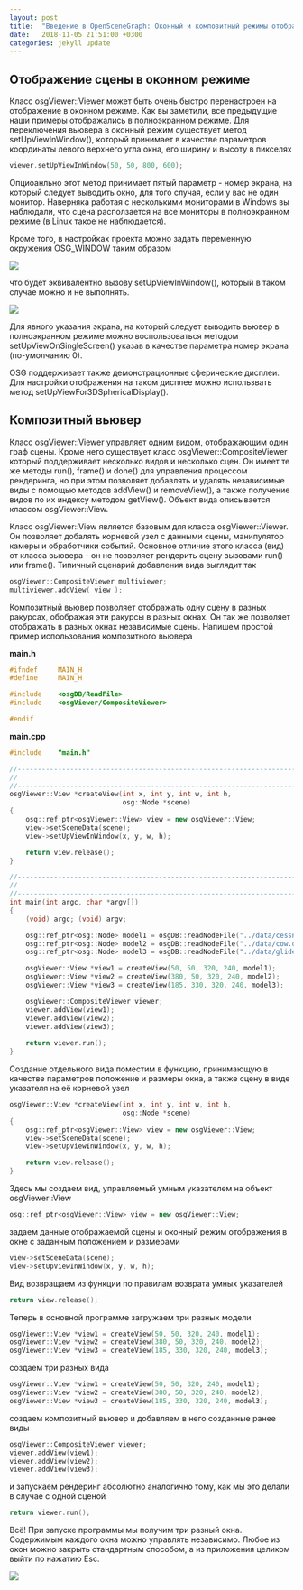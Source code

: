 ```yaml
---
layout: post
title:  "Введение в OpenSceneGraph: Оконный и композитный режимы отображения"
date:   2018-11-05 21:51:00 +0300
categories: jekyll update
---
```


## Отображение сцены в оконном режиме

Класс osgViewer::Viewer может быть очень быстро перенастроен на отображение в оконном режиме. Как вы заметили, все предыдущие наши примеры отображались в полноэкранном режиме. Для переключения вьювера в оконный режим существует метод setUpViewInWindow(), который принимает в качестве параметров координаты левого верхнего угла окна, его ширину и высоту в пикселях

```cpp
viewer.setUpViewInWindow(50, 50, 800, 600);
```

Опциоанльно этот метод принимает пятый параметр - номер экрана, на который следует выводить окно, для того случая, если у вас не один монитор. Наверняка работая с несколькими мониторами в Windows вы наблюдали, что сцена расползается на все мониторы в полноэкранном режиме (в Linux такое не наблюдается).

Кроме того, в настройках проекта можно задать переменную окружения OSG_WINDOW таким образом

![](https://habrastorage.org/webt/-5/yg/ge/-5yggeqzivtjkymngxq3xk318qm.png)

что будет эквивалентно вызову setUpViewInWindow(), который в таком случае можно и не выполнять.

![](https://habrastorage.org/webt/2z/z_/px/2zz_pxckvywsn1c3hpebbwwj77e.png)

Для явного указания экрана, на который следует выводить вьювер в полноэкранном режиме можно воспользоваться методом setUpViewOnSingleScreen() указав в качестве параметра номер экрана (по-умолчанию 0). 

OSG поддерживает также демонстрационные сферические дисплеи. Для настройки отображения на таком дисплее можно использвать метод setUpViewFor3DSphericalDisplay().

## Композитный вьювер

Класс osgViewer::Viewer управляет одним видом, отображающим один граф сцены. Кроме него существует класс osgViewer::CompositeViewer который поддерживает несколько видов и несколько сцен. Он имеет те же методы run(), frame() и done() для управления процессом рендеринга, но при этом позволяет добавлять и удалять независимые виды с помощью методов addView() и removeView(), а также получение видов по их индексу методом getView(). Объект вида описывается классом osgViewer::View.

Класс osgViewer::View является базовым для класса osgViewer::Viewer. Он позволяет добалять корневой узел с данными сцены, манипулятор камеры и обработчики событий. Основное отличие этого класса (вид) от класса вьювера - он не позволяет рендерить сцену вызовами run() или frame(). Типичный сценарий добавления вида выглядит так

```cpp
osgViewer::CompositeViewer multiviewer;
multiviewer.addView( view );
```

Композитный вьювер позволяет отображать одну сцену в разных ракурсах, обображая эти ракурсы в разных окнах. Он так же позволяет отображать в разных окнах независимые сцены. Напишем простой пример использования композитного вьювера

**main.h**
```cpp
#ifndef		MAIN_H
#define		MAIN_H

#include    <osgDB/ReadFile>
#include    <osgViewer/CompositeViewer>

#endif
```

**main.cpp**
```cpp
#include	"main.h"

//------------------------------------------------------------------------------
//
//------------------------------------------------------------------------------
osgViewer::View *createView(int x, int y, int w, int h,
                            osg::Node *scene)
{
    osg::ref_ptr<osgViewer::View> view = new osgViewer::View;
    view->setSceneData(scene);
    view->setUpViewInWindow(x, y, w, h);

    return view.release();
}

//------------------------------------------------------------------------------
//
//------------------------------------------------------------------------------
int main(int argc, char *argv[])
{
    (void) argc; (void) argv;

    osg::ref_ptr<osg::Node> model1 = osgDB::readNodeFile("../data/cessna.osg");
    osg::ref_ptr<osg::Node> model2 = osgDB::readNodeFile("../data/cow.osg");
    osg::ref_ptr<osg::Node> model3 = osgDB::readNodeFile("../data/glider.osg");

    osgViewer::View *view1 = createView(50, 50, 320, 240, model1);
    osgViewer::View *view2 = createView(380, 50, 320, 240, model2);
    osgViewer::View *view3 = createView(185, 330, 320, 240, model3);

    osgViewer::CompositeViewer viewer;
    viewer.addView(view1);
    viewer.addView(view2);
    viewer.addView(view3);
    
    return viewer.run();
}
```

Создание отдельного вида поместим в функцию, принимающую в качестве параметров положение и размеры окна, а также сцену в виде указателя на её корневой узел

```cpp
osgViewer::View *createView(int x, int y, int w, int h,
                            osg::Node *scene)
{
    osg::ref_ptr<osgViewer::View> view = new osgViewer::View;
    view->setSceneData(scene);
    view->setUpViewInWindow(x, y, w, h);

    return view.release();
}
```

Здесь мы создаем вид, управляемый умным указателем на объект osgViewer::View

```cpp
osg::ref_ptr<osgViewer::View> view = new osgViewer::View;
```

задаем данные отображаемой сцены и оконный режим отображения в окне с заданным положением и размерами

```cpp
view->setSceneData(scene);
view->setUpViewInWindow(x, y, w, h);
```

Вид возвращаем из функции по правилам возврата умных указателей

```cpp
return view.release();
```

Теперь в основной программе загружаем три разных модели

```cpp
osgViewer::View *view1 = createView(50, 50, 320, 240, model1);
osgViewer::View *view2 = createView(380, 50, 320, 240, model2);
osgViewer::View *view3 = createView(185, 330, 320, 240, model3);
```

создаем три разных вида

```cpp
osgViewer::View *view1 = createView(50, 50, 320, 240, model1);
osgViewer::View *view2 = createView(380, 50, 320, 240, model2);
osgViewer::View *view3 = createView(185, 330, 320, 240, model3);
```

создаем композитный вьювер и добавляем в него созданные ранее виды

```cpp
osgViewer::CompositeViewer viewer;
viewer.addView(view1);
viewer.addView(view2);
viewer.addView(view3);
```

и запускаем рендеринг абсолютно аналогично тому, как мы это делали в случае с одной сценой

```cpp
return viewer.run();
```

Всё! При запуске программы мы получим три разный окна. Содержимым каждого окна можно управлять независимо. Любое из окон можно закрыть стандартным способом, а из приложения целиком выйти по нажатию Esc.

![](https://habrastorage.org/webt/dh/na/kl/dhnaklox5z-apbaynehnea_okss.png)

